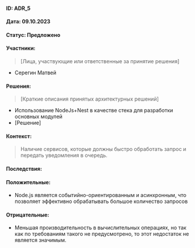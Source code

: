 #### ID: ADR_5

#### Дата: 09.10.2023

#### Статус: Предложено

#### Участники:
> [Лица, участвующие или ответственные за принятие решения]
* Серегин Матвей


#### Решения:
> [Краткие описания принятых архитектурных решений]
* Использование NodeJs+Nest в качестве стека для разработки основных модулей
* [Решение]

#### Контекст:
> Наличие сервисов, которые должны быстро обработать запрос и передать уведомления в очередь.

#### Последствия:

#### Положительные:
* Node.js является событийно-ориентированным и асинхронным, что позволяет эффективно обрабатывать большое количество запросов

#### Отрицательные:
* Меньшая производительность в вычислительных операциях, но так как по требованиям такого не предусмотрено, то этот недостаток
не является значимым.

